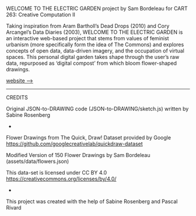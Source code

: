 
WELCOME TO THE ELECTRIC GARDEN
project by Sam Bordeleau
for CART 263: Creative Computation II

Taking inspiration from Aram Bartholl’s Dead Drops (2010) and Cory Arcangel’s Data Diaries (2003), WELCOME TO THE ELECTRIC GARDEN is an interactive web-based project that stems from values of feminist urbanism (more specifically form the idea of The Commons) and explores concepts of open data, data-driven imagery, and the occupation of virtual spaces. This personal digital garden takes shape through the user’s raw data, repurposed as ‘digital compost’ from which bloom flower-shaped drawings.  

[website -->](https://sbordel.github.io/cart263/projects/project2/index.html)

---

CREDITS

Original JSON-to-DRAWING code (JSON-to-DRAWING/sketch.js) 
written by Sabine Rosenberg 

-

Flower Drawings from The Quick, Draw! Dataset 
provided by Google
https://github.com/googlecreativelab/quickdraw-dataset

Modified Version of 150 Flower Drawings 
by Sam Bordeleau
(assets/data/flowers.json)

This data-set is licensed under CC BY 4.0 
https://creativecommons.org/licenses/by/4.0/

-

This project was created with the help of Sabine Rosenberg and Pascal Rivard 
